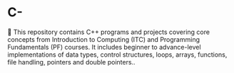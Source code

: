 # C-
🚀 This repository contains C++ programs and projects covering core concepts from Introduction to Computing (ITC) and Programming Fundamentals (PF) courses. It includes beginner to advance-level implementations of data types, control structures, loops, arrays, functions, file handling, pointers and double pointers..

